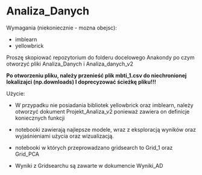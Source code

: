 # Analiza_Danych

Wymagania (niekoniecznie - mozna obejsc):

- imblearn
- yellowbrick

Proszę skopiować repozytorium do folderu docelowego Anakondy po czym otworzyć pliki Analiza_Danych i Analiza_danych_v2

**Po otworzeniu pliku, należy przenieść plik mbti_1.csv do niechronionej lokalizajci (np.downloads)
I doprecyzować ścieżkę pliku!!!**


Użycie:

 - W przypadku nie posiadania bibliotek yellowbrick oraz
imblearn, należy otworzyć dokument Projekt_Analiza_v2
ponieważ zawiera on definicje koniecznych funkcji

 - notebooki zawierają najlepsze modele, wraz z eksploracją wyników
oraz wyjaśnieniami użycia oraz wizualizacją.

 - notebooki w których przeprowadzano gridsearch to
Grid_1 oraz Grid_PCA

 - Wyniki z Gridsearchu są zawarte w dokumencie Wyniki_AD
